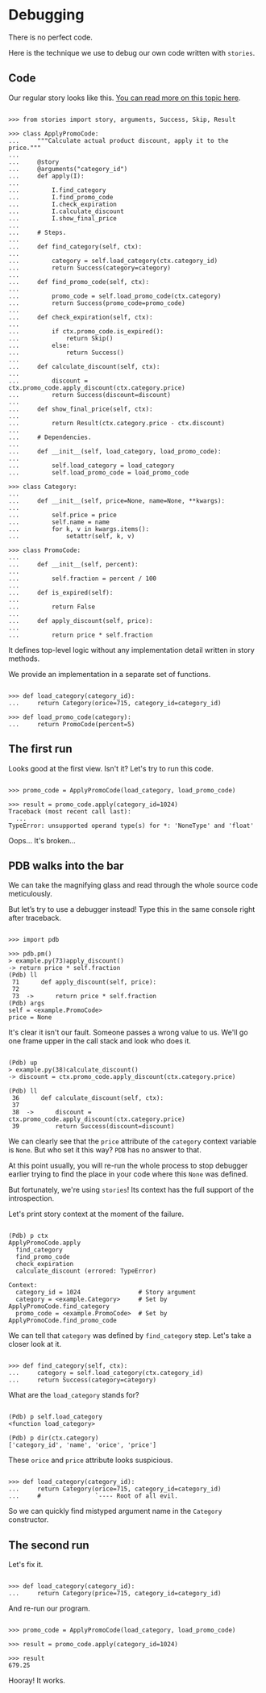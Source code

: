 # Debugging

There is no perfect code.

Here is the technique we use to debug our own code written with
`stories`.

## Code

Our regular story looks like this. [You can read more on this topic
here](composition.md#delegate-implementation).

```pycon

>>> from stories import story, arguments, Success, Skip, Result

>>> class ApplyPromoCode:
...     """Calculate actual product discount, apply it to the price."""
...
...     @story
...     @arguments("category_id")
...     def apply(I):
...
...         I.find_category
...         I.find_promo_code
...         I.check_expiration
...         I.calculate_discount
...         I.show_final_price
...
...     # Steps.
...
...     def find_category(self, ctx):
...
...         category = self.load_category(ctx.category_id)
...         return Success(category=category)
...
...     def find_promo_code(self, ctx):
...
...         promo_code = self.load_promo_code(ctx.category)
...         return Success(promo_code=promo_code)
...
...     def check_expiration(self, ctx):
...
...         if ctx.promo_code.is_expired():
...             return Skip()
...         else:
...             return Success()
...
...     def calculate_discount(self, ctx):
...
...         discount = ctx.promo_code.apply_discount(ctx.category.price)
...         return Success(discount=discount)
...
...     def show_final_price(self, ctx):
...
...         return Result(ctx.category.price - ctx.discount)
...
...     # Dependencies.
...
...     def __init__(self, load_category, load_promo_code):
...
...         self.load_category = load_category
...         self.load_promo_code = load_promo_code

>>> class Category:
...
...     def __init__(self, price=None, name=None, **kwargs):
...
...         self.price = price
...         self.name = name
...         for k, v in kwargs.items():
...             setattr(self, k, v)

>>> class PromoCode:
...
...     def __init__(self, percent):
...
...         self.fraction = percent / 100
...
...     def is_expired(self):
...
...         return False
...
...     def apply_discount(self, price):
...
...         return price * self.fraction

```

It defines top-level logic without any implementation detail written in
story methods.

We provide an implementation in a separate set of functions.

```pycon

>>> def load_category(category_id):
...     return Category(orice=715, category_id=category_id)

>>> def load_promo_code(category):
...     return PromoCode(percent=5)

```

## The first run

Looks good at the first view. Isn't it? Let's try to run this code.

```pycon

>>> promo_code = ApplyPromoCode(load_category, load_promo_code)

>>> result = promo_code.apply(category_id=1024)
Traceback (most recent call last):
  ...
TypeError: unsupported operand type(s) for *: 'NoneType' and 'float'

```

Oops... It's broken...

## PDB walks into the bar

We can take the magnifying glass and read through the whole source code
meticulously.

But let’s try to use a debugger instead! Type this in the same console
right after traceback.

```pycon

>>> import pdb

>>> pdb.pm()
> example.py(73)apply_discount()
-> return price * self.fraction
(Pdb) ll
 71      def apply_discount(self, price):
 72
 73  ->      return price * self.fraction
(Pdb) args
self = <example.PromoCode>
price = None

```

It's clear it isn't our fault. Someone passes a wrong value to us. We'll
go one frame upper in the call stack and look who does it.

```pycon

(Pdb) up
> example.py(38)calculate_discount()
-> discount = ctx.promo_code.apply_discount(ctx.category.price)

(Pdb) ll
 36      def calculate_discount(self, ctx):
 37
 38  ->      discount = ctx.promo_code.apply_discount(ctx.category.price)
 39          return Success(discount=discount)

```

We can clearly see that the `price` attribute of the `category` context
variable is `None`. But who set it this way? `PDB` has no answer to
that.

At this point usually, you will re-run the whole process to stop
debugger earlier trying to find the place in your code where this `None`
was defined.

But fortunately, we're using `stories`! Its context has the full
support of the introspection.

Let's print story context at the moment of the failure.

```pycon

(Pdb) p ctx
ApplyPromoCode.apply
  find_category
  find_promo_code
  check_expiration
  calculate_discount (errored: TypeError)

Context:
  category_id = 1024                # Story argument
  category = <example.Category>     # Set by ApplyPromoCode.find_category
  promo_code = <example.PromoCode>  # Set by ApplyPromoCode.find_promo_code

```

We can tell that `category` was defined by `find_category` step. Let's
take a closer look at it.

```pycon

>>> def find_category(self, ctx):
...     category = self.load_category(ctx.category_id)
...     return Success(category=category)

```

What are the `load_category` stands for?

```pycon

(Pdb) p self.load_category
<function load_category>

(Pdb) p dir(ctx.category)
['category_id', 'name', 'orice', 'price']

```

These `orice` and `price` attribute looks suspicious.

```pycon

>>> def load_category(category_id):
...     return Category(orice=715, category_id=category_id)
...     #               `---- Root of all evil.

```

So we can quickly find mistyped argument name in the `Category`
constructor.

## The second run

Let's fix it.

```pycon

>>> def load_category(category_id):
...     return Category(price=715, category_id=category_id)

```

And re-run our program.

```pycon

>>> promo_code = ApplyPromoCode(load_category, load_promo_code)

>>> result = promo_code.apply(category_id=1024)

>>> result
679.25

```

Hooray! It works.
